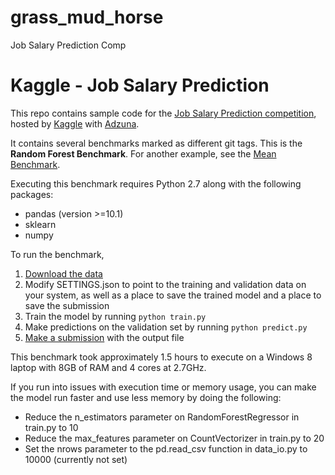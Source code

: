 # grass_mud_horse
Job Salary Prediction Comp

Kaggle - Job Salary Prediction
==============================

This repo contains sample code for the [Job Salary Prediction competition](https://www.kaggle.com/c/job-salary-prediction/), hosted by [Kaggle](http://www.kaggle.com) with [Adzuna](http://www.adzuna.co.uk/).

It contains several benchmarks marked as different git tags. This is the **Random Forest Benchmark**. For another example, see the [Mean Benchmark](https://github.com/benhamner/JobSalaryPrediction/tree/MeanBenchmark).

Executing this benchmark requires Python 2.7 along with the following packages:

 - pandas (version >=10.1)
 - sklearn
 - numpy

To run the benchmark,

1. [Download the data](https://www.kaggle.com/c/job-salary-prediction/data)
2. Modify SETTINGS.json to point to the training and validation data on your system, as well as a place to save the trained model and a place to save the submission
3. Train the model by running `python train.py`
4. Make predictions on the validation set by running `python predict.py`
5. [Make a submission](https://www.kaggle.com/c/job-salary-prediction/team/select) with the output file

This benchmark took approximately 1.5 hours to execute on a Windows 8 laptop with 8GB of RAM and 4 cores at 2.7GHz.

If you run into issues with execution time or memory usage, you can make the model run faster and use less memory by doing the following:

 - Reduce the n_estimators parameter on RandomForestRegressor in train.py to 10
 - Reduce the max_features parameter on CountVectorizer in train.py to 20
 - Set the nrows parameter to the pd.read_csv function in data_io.py to 10000 (currently not set)
